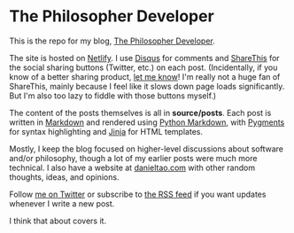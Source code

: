 # The Philosopher Developer

This is the repo for my blog, [The Philosopher Developer][1].

The site is hosted on [Netlify][3]. I use [Disqus][4] for comments and
[ShareThis][5] for the social sharing buttons (Twitter, etc.) on each post.
(Incidentally, if you know of a better sharing product, [let me know][6]! I'm
really not a huge fan of ShareThis, mainly because I feel like it slows down
page loads significantly. But I'm also too lazy to fiddle with those buttons
myself.)

The content of the posts themselves is all in **source/posts**. Each post is
written in [Markdown][7] and rendered using [Python Markdown][8], with
[Pygments][9] for syntax highlighting and [Jinja][10] for HTML templates.

Mostly, I keep the blog focused on higher-level discussions about software
and/or philosophy, though a lot of my earlier posts were much more technical. I
also have a website at [danieltao.com][11] with other random thoughts, ideas,
and opinions.

Follow [me on Twitter][12] or subscribe to [the RSS feed][13] if you want
updates whenever I write a new post.

I think that about covers it.

[1]: https://philosopherdeveloper.com/
[3]: https://www.netlify.com/
[4]: https://disqus.com/
[5]: https://www.sharethis.com/
[6]: https://github.com/dtao/PhilosopherDeveloper/issues
[7]: https://daringfireball.net/projects/markdown/
[8]: https://python-markdown.github.io/
[9]: https://pygments.org/
[10]: https://jinja.palletsprojects.com/en/2.11.x/
[11]: https://danieltao.com/
[12]: https://twitter.com/dan_tao
[13]: https://feeds.feedburner.com/philosopherdeveloper
